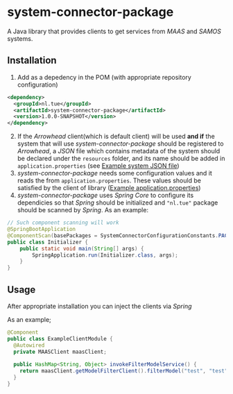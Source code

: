 # system-connector-package

A Java library that provides clients to get services from _MAAS_ and _SAMOS_ systems.

## Installation

1. Add as a depedency in the POM (with appropriate repository configuration)

```xml
<dependency>
  <groupId>nl.tue</groupId>
  <artifactId>system-connector-package</artifactId>
  <version>1.0.0-SNAPSHOT</version>
</dependency>
```

2. If the _Arrowhead_ client(which is default client) will be used **and if** the system that will use _system-connector-package_ should be registered to _Arrowhead_, a _JSON_ file which contains metadata of the system should be declared under the `resources` folder, and its name should be added in `application.properties` (see  [Example system JSON file](https://github.com/onurkybsi/system-connector-package/blob/master/example-config-files/example-system-definition.json))
3. _system-connector-package_ needs some configuration values and it reads the from `application.properties`. These values should be satisfied by the client of library ([Example application.properties](https://github.com/onurkybsi/system-connector-package/blob/master/example-config-files/application.properties))
4. _system-connector-package_ uses _Spring Core_ to configure its dependicies so that _Spring_ should be initialized and `"nl.tue"` package should be scanned by _Spring_. As an example:
``` java
// Such component scanning will work
@SpringBootApplication
@ComponentScan(basePackages = SystemConnectorConfigurationConstants.PACKAGE_NAME_TO_BE_SCANNED_FOR_CONFIGURATION)
public class Initializer {
    public static void main(String[] args) {
        SpringApplication.run(Initializer.class, args);
    }
}
````

## Usage

After appropriate installation you can inject the clients via _Spring_

As an example;
``` java
@Component
public class ExampleClientModule {
  @Autowired
  private MAASClient maasClient;
  
  public HashMap<String, Object> invokeFilterModelService() {
    return maasClient.getModelFilterClient().filterModel("test", "test", "test", "test");
  }
}
```

